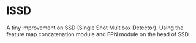 # lSSD

A tiny improvement on SSD (Single Shot Multibox Detector). Using the feature map concatenation module and FPN module on the head of SSD.

